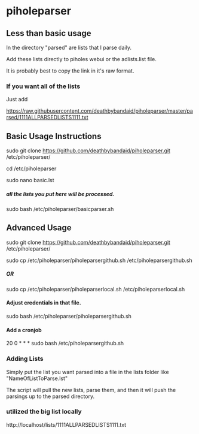 # piholeparser

## Less than basic usage

In the directory "parsed" are lists that I parse daily.

Add these lists directly to piholes webui or the adlists.list file.

It is probably best to copy the link in it's raw format.

### If you want all of the lists

Just add
 
https://raw.githubusercontent.com/deathbybandaid/piholeparser/master/parsed/1111ALLPARSEDLISTS1111.txt

## Basic Usage Instructions

sudo git clone https://github.com/deathbybandaid/piholeparser.git /etc/piholeparser/

cd /etc/piholeparser

sudo nano basic.lst 

##### all the lists you put here will be processed.

sudo bash /etc/piholeparser/basicparser.sh

## Advanced Usage

sudo git clone https://github.com/deathbybandaid/piholeparser.git /etc/piholeparser/

sudo cp /etc/piholeparser/piholeparsergithub.sh /etc/piholeparsergithub.sh

##### OR

sudo cp /etc/piholeparser/piholeparserlocal.sh /etc/piholeparserlocal.sh

#### Adjust credentials in that file.

sudo bash /etc/piholeparser/piholeparsergithub.sh

#### Add a cronjob

20 0 * * * sudo bash /etc/piholeparsergithub.sh

### Adding Lists

Simply put the list you want parsed into a file in the lists folder like "NameOfListToParse.lst"

The script will pull the new lists, parse them, and then it will push the parsings up to the parsed directory.

### utilized the big list locally

http://localhost/lists/1111ALLPARSEDLISTS1111.txt
